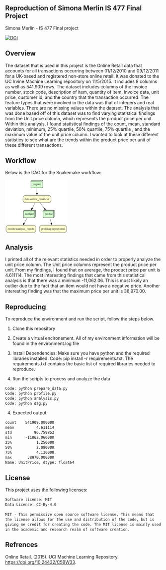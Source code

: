 ##  Reproduction of Simona Merlin IS 477 Final Project 
Simona Merlin - IS 477 Final project

[![DOI](https://zenodo.org/badge/DOI/10.5281/zenodo.10291597.svg)](https://doi.org/10.5281/zenodo.10291597)

## Overview 

The dataset that is used in this project is the Online Retail data that accounts for all transactions occurring between 01/12/2010 and 09/12/2011 for a UK-based and registered non-store online retail. It was donated to the UC Irvine Machine Learning repository on 11/5/2015. It includes 8 columns as well as 541,909 rows. The dataset includes columns of the invoice number, stock code, description of item, quantity of item, Invoice data, unit price, customer id, and the country that the transaction occurred. The feature types that were involved in the data was that of integers and real variables. There are no missing values within the dataset. The analysis that was done based off of this dataset was to find varying statistical findings from the Unit price column, which represents the product price per unit. Within this analysis, I found statistical findings of the count, mean, standard deviation, minimum, 25% quartile, 50% quartile, 75% quartile , and the maximum value of the unit price column. I wanted to look at these different statistics to see what are the trends within the product price per unit of these different transactions. 


## Workflow

Below is the DAG for the Snakemake workflow:

<img src ="workflow/graph.png" width ="200">

## Analysis 

I printed all of the relevant statistics needed in order to properly analyze the unit price column. The Unit price columns represent the product price per unit. From my findings, I found that on average, the product price per unit is 4.611114.  The most interesting findings that came from this statistical analysis is that there was a minimum -11,062.06. This is most likely an outlier due to the fact that an item would not have a negative price. Another interesting finding was that the maximum price per unit is 38,970.00. 


## Reproducing 

To reproduce the environment and run the script, follow the steps below.

1. Clone this repository

2.  Create a virtual encironement. All of my environment information will be found in the environment.log file

2. Install Dependencies: Make sure you have python and the required libraries installed:
Code: pip install -r requirements.txt. 
The requirements.txt contains the basic list of required libraries needed to reproduce.

3. Run the scripts to process and analyze the data
```
Code: python prepare_data.py 
Code: python profile.py
Code: python analysis.py
Code: python dag.py
```

4. Expected output:

```
count    541909.000000
mean          4.611114
std          96.759853
min      -11062.060000
25%           1.250000
50%           2.080000
75%           4.130000
max       38970.000000
Name: UnitPrice, dtype: float64
```


## License

This project uses the following licenses: 

```
Software license: MIT
Data License: CC-By-4.0

MIT - This permissive open source software license. This means that the license allows for the use and distribution of the code, but is giving me credit for creating the code. The MIT license is mainly used in the academic and research realm of software creation. 

```

## Refrences

Online Retail. (2015). UCI Machine Learning Repository. https://doi.org/10.24432/C5BW33.

